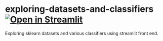 # exploring-datasets-and-classifiers [![Open in Streamlit](https://static.streamlit.io/badges/streamlit_badge_black_white.svg)](https://share.streamlit.io/pau-lo/exploring-datasets-and-classifiers/main/app.py)
Exploring sklearn datasets and various classifiers using streamlit front end.
